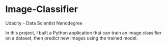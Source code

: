# Image-Classifier
Udacity - Data Scientist Nanodegree


In this project, I built a Python application that can train an image classifier on a dataset, then predict new images using the trained model.
